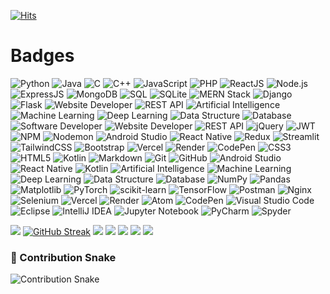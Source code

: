 [![Hits](https://hits.seeyoufarm.com/api/count/incr/badge.svg?url=https%3A%2F%2Fgithub.com%2FVansh7388%2Fhit-counter&count_bg=%23DF0E0E&title_bg=%23555555&icon=steam.svg&icon_color=%23E7E7E7&title=views&edge_flat=false)](https://hits.seeyoufarm.com)


# Badges

![Python](https://img.shields.io/badge/-Python-3776AB?style=flat&logo=python&logoColor=white)
![Java](https://img.shields.io/badge/-Java-007396?style=flat&logo=java&logoColor=white)
![C](https://img.shields.io/badge/-C-A8B9CC?style=flat&logo=c&logoColor=white)
![C++](https://img.shields.io/badge/-C%2B%2B-00599C?style=flat&logo=cplusplus&logoColor=white)
![JavaScript](https://img.shields.io/badge/-JavaScript-F7DF1E?style=flat&logo=javascript&logoColor=white)
![PHP](https://img.shields.io/badge/-PHP-777BB4?style=flat&logo=php&logoColor=white)
![ReactJS](https://img.shields.io/badge/-ReactJS-61DAFB?style=flat&logo=react&logoColor=black)
![Node.js](https://img.shields.io/badge/-Node.js-339933?style=flat&logo=node.js&logoColor=white)
![ExpressJS](https://img.shields.io/badge/-Express.js-000000?style=flat&logo=express&logoColor=white)
![MongoDB](https://img.shields.io/badge/-MongoDB-47A248?style=flat&logo=mongodb&logoColor=white)
![SQL](https://img.shields.io/badge/-SQL-4479A1?style=flat&logo=microsoft-sql-server&logoColor=white)
![SQLite](https://img.shields.io/badge/-SQLite-003B57?style=flat&logo=sqlite&logoColor=white)
![MERN Stack](https://img.shields.io/badge/-MERN%20Stack-000000?style=flat&logo=react&logoColor=white)
![Django](https://img.shields.io/badge/-Django-092E20?style=flat&logo=django&logoColor=white)
![Flask](https://img.shields.io/badge/-Flask-000000?style=flat&logo=flask&logoColor=white)
![Website Developer](https://img.shields.io/badge/-Website%20Developer-5B2C6F?style=flat&logo=html5&logoColor=white)
![REST API](https://img.shields.io/badge/-REST%20API-25C8F3?style=flat&logo=api&logoColor=white)
![Artificial Intelligence](https://img.shields.io/badge/-AI-FF6F61?style=flat&logo=ai&logoColor=white)
![Machine Learning](https://img.shields.io/badge/-ML-4CAF50?style=flat&logo=machine-learning&logoColor=white)
![Deep Learning](https://img.shields.io/badge/-Deep%20Learning-00B0F0?style=flat&logo=deep-learning&logoColor=white)
![Data Structure](https://img.shields.io/badge/-Data%20Structure-8E44AD?style=flat&logo=data-structure&logoColor=white)
![Database](https://img.shields.io/badge/-Database-3E8E41?style=flat&logo=database&logoColor=white)
![Software Developer](https://img.shields.io/badge/-Software%20Developer-0A66C2?style=flat&logo=developer&logoColor=white)
![Website Developer](https://img.shields.io/badge/-Website%20Developer-39A1D2?style=flat&logo=html5&logoColor=white)
![REST API](https://img.shields.io/badge/-REST%20API-1D9BF0?style=flat&logo=rest&logoColor=white)
![jQuery](https://img.shields.io/badge/-jQuery-0769AD?style=flat&logo=jquery&logoColor=white)
![JWT](https://img.shields.io/badge/-JWT-000000?style=flat&logo=json-web-tokens&logoColor=white)
![NPM](https://img.shields.io/badge/-NPM-CB3837?style=flat&logo=npm&logoColor=white)
![Nodemon](https://img.shields.io/badge/-Nodemon-76D04B?style=flat&logo=nodemon&logoColor=white)
![Android Studio](https://img.shields.io/badge/-Android%20Studio-3DDC84?style=flat&logo=android-studio&logoColor=white)
![React Native](https://img.shields.io/badge/-React%20Native-61DAFB?style=flat&logo=react&logoColor=black)
![Redux](https://img.shields.io/badge/-Redux-764ABC?style=flat&logo=redux&logoColor=white)
![Streamlit](https://img.shields.io/badge/-Streamlit-FF4F00?style=flat&logo=streamlit&logoColor=white)
![TailwindCSS](https://img.shields.io/badge/-TailwindCSS-06B6D4?style=flat&logo=tailwindcss&logoColor=white)
![Bootstrap](https://img.shields.io/badge/-Bootstrap-7952B3?style=flat&logo=bootstrap&logoColor=white)
![Vercel](https://img.shields.io/badge/-Vercel-000000?style=flat&logo=vercel&logoColor=white)
![Render](https://img.shields.io/badge/-Render-6A4CFC?style=flat&logo=render&logoColor=white)
![CodePen](https://img.shields.io/badge/-CodePen-000000?style=flat&logo=codepen&logoColor=white)
![CSS3](https://img.shields.io/badge/-CSS3-1572B6?style=flat&logo=css3&logoColor=white)
![HTML5](https://img.shields.io/badge/-HTML5-E34F26?style=flat&logo=html5&logoColor=white)
![Kotlin](https://img.shields.io/badge/-Kotlin-7F52FF?style=flat&logo=kotlin&logoColor=white)
![Markdown](https://img.shields.io/badge/-Markdown-000000?style=flat&logo=markdown&logoColor=white)
![Git](https://img.shields.io/badge/-Git-F05032?style=flat&logo=git&logoColor=white)
![GitHub](https://img.shields.io/badge/-GitHub-181717?style=flat&logo=github&logoColor=white)
![Android Studio](https://img.shields.io/badge/-Android%20Studio-3DDC84?style=flat&logo=android-studio&logoColor=white)
![React Native](https://img.shields.io/badge/-React%20Native-20232A?style=flat&logo=react&logoColor=61DAFB)
![Kotlin](https://img.shields.io/badge/-Kotlin-7F52FF?style=flat&logo=kotlin&logoColor=white)
![Artificial Intelligence](https://img.shields.io/badge/-Artificial%20Intelligence-0072C6?style=flat&logo=ai&logoColor=white)
![Machine Learning](https://img.shields.io/badge/-Machine%20Learning-0072C6?style=flat&logo=python&logoColor=white)
![Deep Learning](https://img.shields.io/badge/-Deep%20Learning-FF6F00?style=flat&logo=tensorflow&logoColor=white)
![Data Structure](https://img.shields.io/badge/-Data%20Structure-5B2C6F?style=flat&logo=data-structures&logoColor=white)
![Database](https://img.shields.io/badge/-Database-003B57?style=flat&logo=database&logoColor=white)
![NumPy](https://img.shields.io/badge/-NumPy-013243?style=flat&logo=numpy&logoColor=white)
![Pandas](https://img.shields.io/badge/-Pandas-150458?style=flat&logo=pandas&logoColor=white)
![Matplotlib](https://img.shields.io/badge/-Matplotlib-11557A?style=flat&logo=matplotlib&logoColor=white)
![PyTorch](https://img.shields.io/badge/-PyTorch-EE4C2C?style=flat&logo=pytorch&logoColor=white)
![scikit-learn](https://img.shields.io/badge/-scikit--learn-F7931E?style=flat&logo=scikit-learn&logoColor=white)
![TensorFlow](https://img.shields.io/badge/-TensorFlow-FF6F00?style=flat&logo=tensorflow&logoColor=white)
![Postman](https://img.shields.io/badge/-Postman-FF6C37?style=flat&logo=postman&logoColor=white)
![Nginx](https://img.shields.io/badge/-Nginx-009639?style=flat&logo=nginx&logoColor=white)
![Selenium](https://img.shields.io/badge/-Selenium-43B02A?style=flat&logo=selenium&logoColor=white)
![Vercel](https://img.shields.io/badge/-Vercel-000000?style=flat&logo=vercel&logoColor=white)
![Render](https://img.shields.io/badge/-Render-000000?style=flat&logo=render&logoColor=white)
![Atom](https://img.shields.io/badge/-Atom-66595C?style=flat&logo=atom&logoColor=white)
![CodePen](https://img.shields.io/badge/-CodePen-000000?style=flat&logo=codepen&logoColor=white)
![Visual Studio Code](https://img.shields.io/badge/-VS%20Code-0078D4?style=flat&logo=visual-studio-code&logoColor=white)
![Eclipse](https://img.shields.io/badge/-Eclipse-2C2255?style=flat&logo=eclipse&logoColor=white)
![IntelliJ IDEA](https://img.shields.io/badge/-IntelliJ%20IDEA-000000?style=flat&logo=intellij-idea&logoColor=white)
![Jupyter Notebook](https://img.shields.io/badge/-Jupyter%20Notebook-F37626?style=flat&logo=jupyter&logoColor=white)
![PyCharm](https://img.shields.io/badge/-PyCharm-000000?style=flat&logo=pycharm&logoColor=white)
![Spyder](https://img.shields.io/badge/-Spyder-585858?style=flat&logo=spyder&logoColor=white)

![](https://github-profile-trophy.vercel.app/?username=Vansh7388&theme=light)
[![GitHub Streak](https://streak-stats.demolab.com?user=Vansh7388)](https://git.io/streak-stats)
![](http://github-profile-summary-cards.vercel.app/api/cards/profile-details?username=Vansh7388&theme=default)
![](http://github-profile-summary-cards.vercel.app/api/cards/repos-per-language?username=Vansh7388&theme=default)
![](http://github-profile-summary-cards.vercel.app/api/cards/most-commit-language?username=Vansh7388&theme=default)
![](http://github-profile-summary-cards.vercel.app/api/cards/stats?username=Vansh7388&theme=default)
![](http://github-profile-summary-cards.vercel.app/api/cards/productive-time?username=Vansh7388&theme=default&utcOffset=8)

### 🐍 Contribution Snake

![Contribution Snake](https://raw.githubusercontent.com/Vansh7388/Vansh7388/output/snake.svg)



